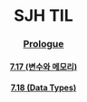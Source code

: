 <div align = "center">
 
 # **SJH TIL**

 ### [Prologue](https://github.com/SeoJunHa96/TIL/blob/main/Document/Prologue.md) 

 #### [7.17 (변수와 메모리)](https://github.com/SeoJunHa96/TIL/blob/main/Document/7.14.md)
 #### [7.18 (Data Types)](https://github.com/SeoJunHa96/TIL/blob/main/Document/7%EC%9B%94%2018%EC%9D%BC.md)


</div>
